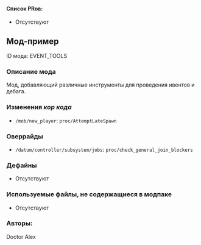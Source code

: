 
#### Список PRов:

- Отсутствуют

## Мод-пример

ID мода: EVENT_TOOLS

### Описание мода

Мод, добавляющий различные инструменты для проведения ивентов и дебага.

### Изменения *кор кода*

- `/mob/new_player`: `proc/AttemptLateSpawn`

### Оверрайды

- `/datum/controller/subsystem/jobs`: `proc/check_general_join_blockers`


### Дефайны

- Отсутствуют

### Используемые файлы, не содержащиеся в модпаке

- Отсутствуют

### Авторы:

Doctor Alex
